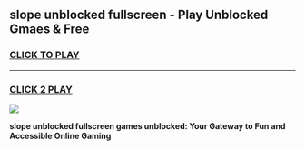 
## slope unblocked fullscreen - Play Unblocked Gmaes & Free
<h3>
<a href="https://news.freeplayer.one?title=slope_unblocked_fullscreen&ref=23F">CLICK TO PLAY</a></h3>
<hr>

<h3>
<a href="https://news.freeplayer.one?title=slope_unblocked_fullscreen&ref=23F">CLICK 2 PLAY</a>
  
</h3>

<a href="https://news.freeplayer.one?title=slope_unblocked_fullscreen&ref=23F/"><img src="https://clearcache.store/games.png"></a>


**slope unblocked fullscreen games unblocked: Your Gateway to Fun and Accessible Online Gaming**
